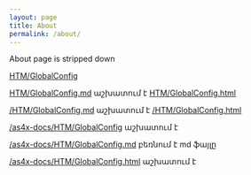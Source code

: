 ```yaml
---
layout: page
title: About
permalink: /about/
---
```


About page is stripped down



[HTM/GlobalConfig](HTM/GlobalConfig)

[HTM/GlobalConfig.md](HTM/GlobalConfig.md) աշխատում է
[HTM/GlobalConfig.html](HTM/GlobalConfig.html)

[/HTM/GlobalConfig.md](/HTM/GlobalConfig.md) աշխատում է
[/HTM/GlobalConfig.html](/HTM/GlobalConfig.html)



[/as4x-docs/HTM/GlobalConfig](/as4x-docs/HTM/GlobalConfig) աշխատում է

[/as4x-docs/HTM/GlobalConfig.md](/as4x-docs/HTM/GlobalConfig.md) բեռնում է md ֆայլը

[/as4x-docs/HTM/GlobalConfig.html](/as4x-docs/HTM/GlobalConfig.html) աշխատում է



<!--
Demo site for [Jekyll Tipue Search](https://github.com/jekylltools/jekyll-tipue-search)

This is the base Jekyll theme. You can find out more info about customizing your Jekyll theme, as well as basic Jekyll usage documentation at [jekyllrb.com](https://jekyllrb.com/)

You can find the source code for the Jekyll new theme at:
{% include icon-github.html username="jekyll" %} /
[minima](https://github.com/jekyll/minima)

You can find the source code for Jekyll at
{% include icon-github.html username="jekyll" %} /
[jekyll](https://github.com/jekyll/jekyll)
-->